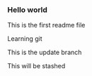 ### Hello world

This is the first readme file

Learning git

This is the update branch

This will be stashed